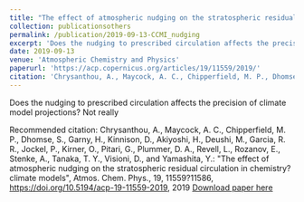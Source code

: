 ```yaml
---
title: "The effect of atmospheric nudging on the stratospheric residual circulation in chemistry?climate models"
collection: publicationsothers
permalink: /publication/2019-09-13-CCMI_nudging
excerpt: 'Does the nudging to prescribed circulation affects the precision of climate model projections? Not really'
date: 2019-09-13
venue: 'Atmospheric Chemistry and Physics'
paperurl: 'https://acp.copernicus.org/articles/19/11559/2019/'
citation: 'Chrysanthou, A., Maycock, A. C., Chipperfield, M. P., Dhomse, S., Garny, H., Kinnison, D., Akiyoshi, H., Deushi, M., Garcia, R. R., Jockel, P., Kirner, O., Pitari, G., Plummer, D. A., Revell, L., Rozanov, E., Stenke, A., Tanaka, T. Y., Visioni, D., and Yamashita, Y.: &quot;The effect of atmospheric nudging on the stratospheric residual circulation in chemistry?climate models&quot;, Atmos. Chem. Phys., 19, 11559?11586, https://doi.org/10.5194/acp-19-11559-2019, 2019'
---
```


Does the nudging to prescribed circulation affects the precision of climate model projections? Not really

Recommended citation: Chrysanthou, A., Maycock, A. C., Chipperfield, M. P., Dhomse, S., Garny, H., Kinnison, D., Akiyoshi, H., Deushi, M., Garcia, R. R., Jockel, P., Kirner, O., Pitari, G., Plummer, D. A., Revell, L., Rozanov, E., Stenke, A., Tanaka, T. Y., Visioni, D., and Yamashita, Y.: &quot;The effect of atmospheric nudging on the stratospheric residual circulation in chemistry?climate models&quot;, Atmos. Chem. Phys., 19, 11559?11586, https://doi.org/10.5194/acp-19-11559-2019, 2019
[Download paper here](https://acp.copernicus.org/articles/19/11559/2019/acp-19-11559-2019.pdf)